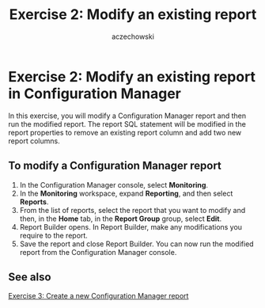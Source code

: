 ﻿---
title: 'Exercise 2: Modify an existing report'
titleSuffix: Configuration Manager
description: Modify a Configuration Manager report and then run the modified report.
ms.date: 04/30/2019
ms.prod: configuration-manager
ms.technology: configmgr-sdk
ms.topic: conceptual


ms.assetid: 24bde9a6-d05d-428d-b26e-cd8dc1ffe9ba
author: aczechowski
ms.author: aaroncz
manager: dougeby
---

# Exercise 2: Modify an existing report in Configuration Manager

In this exercise, you will modify a Configuration Manager report and then run the modified report. The report SQL statement will be modified in the report properties to remove an existing report column and add two new report columns.

## To modify a Configuration Manager report

1. In the Configuration Manager console, select **Monitoring**.
1. In the **Monitoring** workspace, expand **Reporting**, and then select **Reports**.
1. From the list of reports, select the report that you want to modify and then, in the **Home** tab, in the **Report Group** group, select **Edit**.
1. Report Builder opens. In Report Builder, make any modifications you require to the report.
1. Save the report and close Report Builder. You can now run the modified report from the Configuration Manager console.
    
## See also

[Exercise 3: Create a new Configuration Manager report](exercise-3-create-new-configuration-manager-report.md)